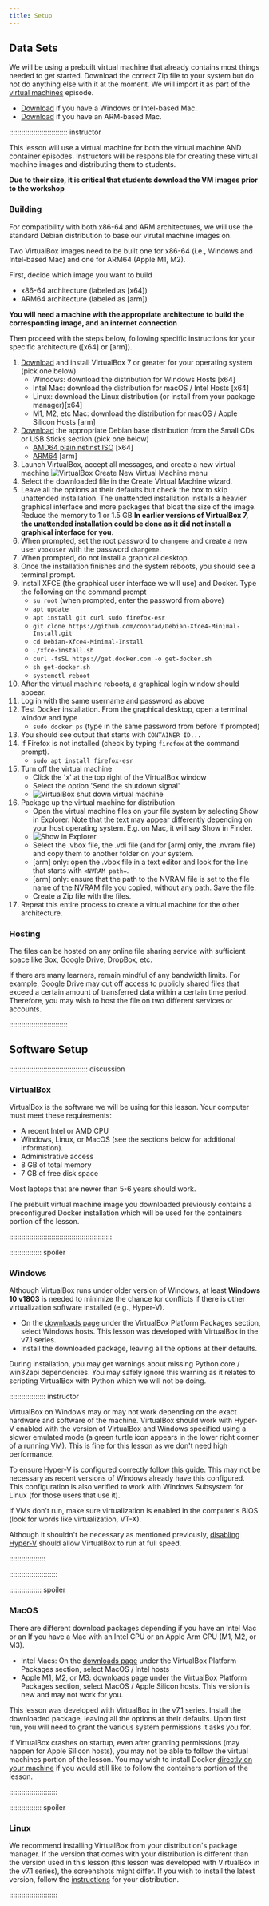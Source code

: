 ```yaml
---
title: Setup
---
```


## Data Sets

We will be using a prebuilt virtual machine that already contains most things needed to get started.  Download the correct Zip file to your system but do not do anything else with it at the moment. We will import it as part of the [virtual machines](virtualmachines.html) episode.

* [Download](https://github.com/UAL-RE/lc-containers_vms/releases/download/v1.0-alpha/LC-ContVM-Debian12.9.0-x64.zip) if you have a Windows or Intel-based Mac.
* [Download](https://github.com/UAL-RE/lc-containers_vms/releases/download/v1.0-alpha/LC-ContVM-Debian12.9.0-arm64.zip) if you have an ARM-based Mac.

::::::::::::::::::::::::::::: instructor

This lesson will use a virtual machine for both the virtual machine AND container episodes. Instructors will be responsible for creating these virtual machine images and distributing them to students.

**Due to their size, it is critical that students download the VM images prior to the workshop**

### Building
For compatibility with both x86-64 and ARM architectures, we will use the standard Debian distribution to base our virutal machine images on. 

Two VirtualBox images need to be built one for x86-64 (i.e., Windows and Intel-based Mac) and one for ARM64 (Apple M1, M2). 

First, decide which image you want to build

- x86-64 architecture (labeled as [x64])
- ARM64 architecture (labeled as [arm])

**You will need a machine with the appropriate architecture to build the corresponding image, and an internet connection** 

Then proceed with the steps below, following specific instructions for your specific architecture ([x64] or [arm]).

1. [Download](https://www.virtualbox.org/wiki/Linux_Downloads) and install VirtualBox 7 or greater for your operating system (pick one below)
    - Windows: download the distribution for Windows Hosts [x64]
    - Intel Mac: download the distribution for macOS / Intel Hosts [x64]
    - Linux: download the Linux distribution (or install from your package manager)[x64]
    - M1, M2, etc Mac: download the distribution for macOS / Apple Silicon Hosts [arm]
1. [Download](https://www.debian.org/distrib/netinst) the appropriate Debian base distribution from the Small CDs or USB Sticks section (pick one below)
    - [AMD64 plain netinst ISO](https://cdimage.debian.org/debian-cd/current/amd64/iso-cd/) [x64]
    - [ARM64](https://cdimage.debian.org/debian-cd/current/arm64/iso-cd/) [arm]
1. Launch VirtualBox, accept all messages, and create a new virtual machine ![VirtualBox Create New Virtual Machine menu](instructors/fig/vbox-newvm.png)
1. Select the downloaded file in the Create Virtual Machine wizard. 
1. Leave all the options at their defaults but check the box to skip unattended installation. The unattended installation installs a heavier graphical interface and more packages that bloat the size of the image. Reduce the memory to 1 or 1.5 GB **In earlier versions of VirtualBox 7, the unattended installation could be done as it did not install a graphical interface for you**.
1. When prompted, set the root password to `changeme` and create a new user `vboxuser` with the password `changeme`.
1. When prompted, do not install a graphical desktop.
1. Once the installation finishes and the system reboots, you should see a terminal prompt. 
1. Install XFCE (the graphical user interface we will use) and Docker. Type the following on the command prompt
    - `su root` (when prompted, enter the password from above)
    - `apt update`
    - `apt install git curl sudo firefox-esr`
    - `git clone https://github.com/coonrad/Debian-Xfce4-Minimal-Install.git`
    - `cd Debian-Xfce4-Minimal-Install`
    - `./xfce-install.sh`
    - `curl -fsSL https://get.docker.com -o get-docker.sh`
    - `sh get-docker.sh`
    - `systemctl reboot`
1. After the virtual machine reboots, a graphical login window should appear.
1. Log in with the same username and password as above
1. Test Docker installation. From the graphical desktop, open a terminal window and type
    - `sudo docker ps` (type in the same password from before if prompted)
1. You should see output that starts with `CONTAINER ID...`
1. If Firefox is not installed (check by typing `firefox` at the command prompt).
    - `sudo apt install firefox-esr`
1. Turn off the virtual machine
    - Click the 'x' at the top right of the VirtualBox window
    - Select the option 'Send the shutdown signal'
    - ![VirtualBox shut down virtual machine](instructors/fig/vbox-shutdownvm.png)
1. Package up the virtual machine for distribution
    - Open the virtual machine files on your file system by selecting Show in Explorer. Note that the text may appear differently depending on your host operating system. E.g. on Mac, it will say Show in Finder.
    - ![Show in Explorer](instructors/fig/vbox-showinexplorer.png)
    - Select the .vbox file, the .vdi file (and for [arm] only, the .nvram file) and copy them to another folder on your system.
    - [arm] only: open the .vbox file in a text editor and look for the line that starts with `<NVRAM path=`.
    - [arm] only: ensure that the path to the NVRAM file is set to the file name of the NVRAM file you copied, without any path. Save the file.
    - Create a Zip file with the files.
1. Repeat this entire process to create a virtual machine for the other architecture. 


### Hosting
The files can be hosted on any online file sharing service with sufficient space like Box, Google Drive, DropBox, etc. 

If there are many learners, remain mindful of any bandwidth limits. For example, Google Drive may cut off access to publicly shared files that exceed a certain amount of transferred data within a certain time period. Therefore, you may wish to host the file on two different services or accounts.

:::::::::::::::::::::::::::::


## Software Setup

::::::::::::::::::::::::::::::::::::::: discussion

### VirtualBox

VirtualBox is the software we will be using for this lesson. Your computer must meet these requirements:

- A recent Intel or AMD CPU 
- Windows, Linux, or MacOS (see the sections below for additional information).
- Administrative access
- 8 GB of total memory
- 7 GB of free disk space

Most laptops that are newer than 5-6 years should work.

The prebuilt virtual machine image you downloaded previously contains a preconfigured Docker installation which will be used for the containers portion of the lesson.

:::::::::::::::::::::::::::::::::::::::::::::::::::

:::::::::::::::: spoiler

### Windows

Although VirtualBox runs under older version of Windows, at least **Windows 10 v1803** is needed to minimize the chance for conflicts if there is other virtualization software installed (e.g., Hyper-V). 

- On the [downloads page](https://www.virtualbox.org/wiki/Downloads) under the VirtualBox Platform Packages section, select Windows hosts. This lesson was developed with VirtualBox in the v7.1 series. 
- Install the downloaded package, leaving all the options at their defaults.

During installation, you may get warnings about missing Python core / win32api dependencies. You may safely ignore this warning as it relates to scripting VirtualBox with Python which we will not be doing. 

:::::::::::::::::: instructor

VirtualBox on Windows may or may not work depending on the exact hardware and software of the machine. VirtualBox should work with Hyper-V enabled with the version of VirtualBox and Windows specified using a slower emulated mode (a green turtle icon appears in the lower right corner of a running VM). This is fine for this lesson as we don't need high performance.

To ensure Hyper-V is configured correctly follow [this guide](https://us.informatiweb.net/tutorials/it/virtualization/virtualbox-use-virtualbox-and-hyper-v-at-the-same-time.html). This may not be necessary as recent versions of Windows already have this configured. This configuration is also verified to work with Windows Subsystem for Linux (for those users that use it).

If VMs don't run, make sure virtualization is enabled in the computer's BIOS (look for words like virtualization, VT-X).

Although it shouldn't be necessary as mentioned previously, [disabling Hyper-V](https://learn.microsoft.com/en-us/troubleshoot/windows-client/application-management/virtualization-apps-not-work-with-hyper-v) should allow VirtualBox to run at full speed.

::::::::::::::::::

::::::::::::::::::::::::

:::::::::::::::: spoiler

### MacOS

There are different download packages depending if you have an Intel Mac or an 
If you have a Mac with an Intel CPU or an Apple Arm CPU (M1, M2, or M3).

- Intel Macs: On the [downloads page](https://www.virtualbox.org/wiki/Downloads) under the VirtualBox Platform Packages section, select MacOS / Intel hosts
- Apple M1, M2, or M3: [downloads page](https://www.virtualbox.org/wiki/Downloads) under the VirtualBox Platform Packages section, select MacOS / Apple Silicon hosts. This version is new and may not work for you.

This lesson was developed with VirtualBox in the v7.1 series. Install the downloaded package, leaving all the options at their defaults. Upon first run, you will need to grant the various system permissions it asks you for.

If VirtualBox crashes on startup, even after granting permissions (may happen for Apple Silicon hosts), you may not be able to follow the virtual machines portion of the lesson. You may wish to install Docker [directly on your machine](https://www.cprime.com/resources/blog/docker-for-mac-with-homebrew-a-step-by-step-tutorial/) if you would still like to follow the containers portion of the lesson. 

::::::::::::::::::::::::


:::::::::::::::: spoiler

### Linux

We recommend installing VirtualBox from your distribution's package manager. If the version that comes with your distribution is different than the version used in this lesson (this lesson was developed with VirtualBox in the v7.1 series), the screenshots might differ. If you wish to install the latest version, follow the [instructions](https://www.virtualbox.org/wiki/Linux_Downloads) for your distribution.

::::::::::::::::::::::::

